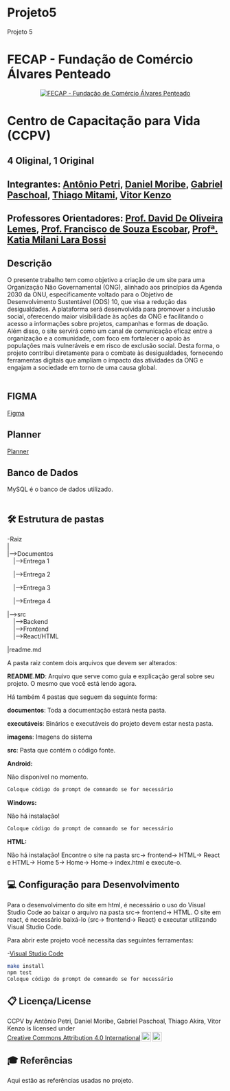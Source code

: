 # Projeto5
Projeto 5
# FECAP - Fundação de Comércio Álvares Penteado

<p align="center">
<a href= "https://www.fecap.br/"><img src="https://encrypted-tbn0.gstatic.com/images?q=tbn:ANd9GcRhZPrRa89Kma0ZZogxm0pi-tCn_TLKeHGVxywp-LXAFGR3B1DPouAJYHgKZGV0XTEf4AE&usqp=CAU" alt="FECAP - Fundação de Comércio Álvares Penteado" border="0"></a>
</p>

# Centro de Capacitação para Vida (CCPV)

## 4 Oliginal, 1 Original

## Integrantes: <a href="https://github.com/AntonioPetri">Antônio Petri</a>, <a href="https://github.com/danmoribe">Daniel Moribe</a>, <a href="https://github.com/paschoalha">Gabriel Paschoal</a>, <a href="https://github.com/ThiagoAkira0">Thiago Mitami</a>, <a href="https://github.com/vitorzoken">Vitor Kenzo</a>

## Professores Orientadores: <a href="https://www.linkedin.com/in/dolemes/">Prof. David De Oliveira Lemes</a>, <a href="">Prof. Francisco de Souza Escobar</a>, <a href="">Profª. Katia Milani Lara Bossi
</a>

## Descrição
O presente trabalho tem como objetivo a criação de um site para uma Organização Não Governamental (ONG), alinhado aos princípios da Agenda 2030 da ONU, especificamente voltado para o Objetivo de Desenvolvimento Sustentável (ODS) 10, que visa a redução das desigualdades. A plataforma será desenvolvida para promover a inclusão social, oferecendo maior visibilidade às ações da ONG e facilitando o acesso a informações sobre projetos, campanhas e formas de doação. Além disso, o site servirá como um canal de comunicação eficaz entre a organização e a comunidade, com foco em fortalecer o apoio às populações mais vulneráveis e em risco de exclusão social. Desta forma, o projeto contribui diretamente para o combate às desigualdades, fornecendo ferramentas digitais que ampliam o impacto das atividades da ONG e engajam a sociedade em torno de uma causa global. 
<br><br>

## FIGMA
<a href="https://www.figma.com/proto/3psnZei7MMGqPwdgXq9YI6/Site-1.0.4?node-id=0-1&t=LTPmntgcVcmVtrVn-1">Figma</a>

## Planner
<a href="https://planner.cloud.microsoft/edu.fecap.br/pt-BR/Home/Planner/#/plantaskboard?groupId=28e3e7c3-fbbc-4cc9-945f-f5c358e0eae4&planId=5yyucgAm7kOpU7lAX0ofUGQAHCIy">Planner</a>

## Banco de Dados
MySQL é o banco de dados utilizado.<br><br>

## 🛠 Estrutura de pastas

-Raiz<br>
|<br>
|-->Documentos<br>
  &emsp;|-->Entrega 1

  &emsp;|-->Entrega 2
  
  &emsp;|-->Entrega 3
  
  &emsp;|-->Entrega 4
  
|-->src<br>
  &emsp;|-->Backend<br>
  &emsp;|-->Frontend<br>
  &emsp;|-->React/HTML
  
|readme.md<br>

A pasta raiz contem dois arquivos que devem ser alterados:

<b>README.MD</b>: Arquivo que serve como guia e explicação geral sobre seu projeto. O mesmo que você está lendo agora.

Há também 4 pastas que seguem da seguinte forma:

<b>documentos</b>: Toda a documentação estará nesta pasta.

<b>executáveis</b>: Binários e executáveis do projeto devem estar nesta pasta.

<b>imagens</b>: Imagens do sistema

<b>src</b>: Pasta que contém o código fonte.

<b>Android:</b>

Não disponível no momento.

```sh
Coloque código do prompt de comnando se for necessário
```

<b>Windows:</b>

Não há instalação! 

```sh
Coloque código do prompt de comnando se for necessário
```

<b>HTML:</b>

Não há instalação!
Encontre o site na pasta src-> frontend-> HTML-> React e HTML-> Home 5-> Home-> Home-> index.html e execute-o.

## 💻 Configuração para Desenvolvimento

Para o desenvolvimento do site em html, é necessário o uso do Visual Studio Code ao baixar o arquivo na pasta src-> frontend-> HTML. O site em react, é necessário baixá-lo (src-> frontend-> React) e executar utilizando Visual Studio Code.

Para abrir este projeto você necessita das seguintes ferramentas:

-<a href="https://code.visualstudio.com/">Visual Studio Code</a>

```sh
make install
npm test
Coloque código do prompt de comnando se for necessário
```

## 📋 Licença/License
<p xmlns:cc="http://creativecommons.org/ns#" xmlns:dct="http://purl.org/dc/terms/"><span property="dct:title">CCPV</span> by <span property="cc:attributionName">Antônio Petri, Daniel Moribe, Gabriel Paschoal, Thiago Akira, Vitor Kenzo</span> is licensed under <a href="https://creativecommons.org/licenses/by/4.0/?ref=chooser-v1" target="_blank" rel="license noopener noreferrer" style="display:inline-block;">Creative Commons Attribution 4.0 International<img style="height:22px!important;margin-left:3px;vertical-align:text-bottom;" src="https://mirrors.creativecommons.org/presskit/icons/cc.svg?ref=chooser-v1" alt=""><img style="height:22px!important;margin-left:3px;vertical-align:text-bottom;" src="https://mirrors.creativecommons.org/presskit/icons/by.svg?ref=chooser-v1" alt=""></a></p>

## 🎓 Referências

Aqui estão as referências usadas no projeto.

